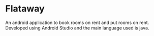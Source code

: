 # Flataway
An android application to book rooms on rent and put rooms on rent. Developed using Android Studio and the main language used is java. 
